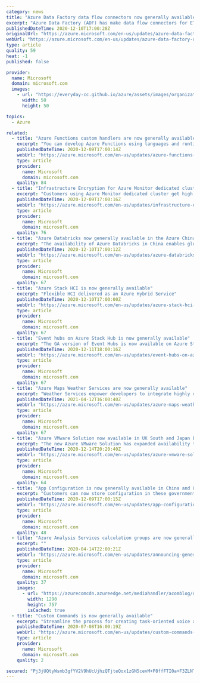 ```yaml
---
category: news
title: "Azure Data Factory data flow connectors now generally available for CDM and Delta Lake."
excerpt: "Azure Data Factory (ADF) has make data flow connectors for ETL data loading, transforming, and landing in Common Data Model (CDM) and Delta Lake formats."
publishedDateTime: 2020-12-10T17:00:28Z
originalUrl: "https://azure.microsoft.com/en-us/updates/azure-data-factory-data-flow-connectors-now-generally-available-for-cdm-and-delta-lake/"
webUrl: "https://azure.microsoft.com/en-us/updates/azure-data-factory-data-flow-connectors-now-generally-available-for-cdm-and-delta-lake/"
type: article
quality: 59
heat: -1
published: false

provider:
  name: Microsoft
  domain: microsoft.com
  images:
    - url: "https://everyday-cc.github.io/azure/assets/images/organizations/microsoft.com-50x50.jpg"
      width: 50
      height: 50

topics:
  - Azure

related:
  - title: "Azure Functions custom handlers are now generally available"
    excerpt: "You can develop Azure Functions using languages and runtimes that do not currently have first-class support."
    publishedDateTime: 2020-12-09T17:00:14Z
    webUrl: "https://azure.microsoft.com/en-us/updates/azure-functions-custom-handlers-are-now-generally-available/"
    type: article
    provider:
      name: Microsoft
      domain: microsoft.com
    quality: 84
  - title: "Infrastructure Encryption for Azure Monitor dedicated clusters now generally available"
    excerpt: "Customers using Azure Monitor dedicated cluster get high level of assurance that their data is secure with additional 256-bit AES encryption at the Azure Storage infrastructure level."
    publishedDateTime: 2020-12-09T17:00:16Z
    webUrl: "https://azure.microsoft.com/en-us/updates/infrastructure-encryption-for-azure-monitor-dedicated-clusters-now-available/"
    type: article
    provider:
      name: Microsoft
      domain: microsoft.com
    quality: 76
  - title: "Azure Databricks now generally available in the Azure China region"
    excerpt: "The availability of Azure Databricks in China enables global enterprises to provide a consistent experience for customers in this region."
    publishedDateTime: 2020-12-10T17:00:12Z
    webUrl: "https://azure.microsoft.com/en-us/updates/azure-databricks-now-generally-available-in-the-azure-china-region/"
    type: article
    provider:
      name: Microsoft
      domain: microsoft.com
    quality: 67
  - title: "Azure Stack HCI is now generally available"
    excerpt: "Flexible HCI delivered as an Azure Hybrid Service"
    publishedDateTime: 2020-12-10T17:00:00Z
    webUrl: "https://azure.microsoft.com/en-us/updates/azure-stack-hci-is-now-generally-available/"
    type: article
    provider:
      name: Microsoft
      domain: microsoft.com
    quality: 67
  - title: "Event hubs on Azure Stack Hub is now generally available"
    excerpt: "The GA version of Event Hubs is now available on Azure Stack Hub. This will allow you to realize cloud and on-premises scenarios that use streaming and event-based architectures."
    publishedDateTime: 2020-12-11T18:00:16Z
    webUrl: "https://azure.microsoft.com/en-us/updates/event-hubs-on-azure-stack-hub-is-now-generally-available/"
    type: article
    provider:
      name: Microsoft
      domain: microsoft.com
    quality: 67
  - title: "Azure Maps Weather Services are now generally available"
    excerpt: "Weather Services empower developers to integrate highly dynamic, real-time weather data and visualizations into solutions that span a multitude of use cases and industries."
    publishedDateTime: 2021-04-12T16:00:40Z
    webUrl: "https://azure.microsoft.com/en-us/updates/azure-maps-weather-services-are-now-generally-available/"
    type: article
    provider:
      name: Microsoft
      domain: microsoft.com
    quality: 67
  - title: "Azure VMware Solution now available in UK South and Japan East Azure regions"
    excerpt: "The new Azure VMware Solution has expanded availability to Japan East and UK South Azure regions in addition to the existing regions: US East, US West, West Europe and Australia. "
    publishedDateTime: 2020-12-14T20:20:40Z
    webUrl: "https://azure.microsoft.com/en-us/updates/azure-vmware-solution-now-available-in-uk-south-and-japan-east-azure-regions/"
    type: article
    provider:
      name: Microsoft
      domain: microsoft.com
    quality: 64
  - title: "App Configuration is now generally available in China and US Government clouds"
    excerpt: "Customers can now store configuration in these government clouds, leading to better performance and less latency when making configuration requests. "
    publishedDateTime: 2020-12-09T17:00:15Z
    webUrl: "https://azure.microsoft.com/en-us/updates/app-configuration-is-now-generally-available-in-china-and-us-government-clouds/"
    type: article
    provider:
      name: Microsoft
      domain: microsoft.com
    quality: 48
  - title: "Azure Analysis Services calculation groups are now generally available"
    excerpt: ""
    publishedDateTime: 2020-04-14T22:00:21Z
    webUrl: "https://azure.microsoft.com/en-us/updates/announcing-general-availability-ga-of-calculation-groups-in-azure-analysis-services/"
    type: article
    provider:
      name: Microsoft
      domain: microsoft.com
    quality: 37
    images:
      - url: "https://azurecomcdn.azureedge.net/mediahandler/acomblog/updates/UpdatesV2/blog/0f9f89b3-100e-4d95-b715-e3b3f4e20492.gif"
        width: 1290
        height: 757
        isCached: true
  - title: "Custom Commands is now generally available"
    excerpt: "Streamline the process for creating task-oriented voice applications with Custom Commands (now generally available)."
    publishedDateTime: 2020-07-08T16:00:19Z
    webUrl: "https://azure.microsoft.com/en-us/updates/custom-commands-is-now-generally-available/"
    type: article
    provider:
      name: Microsoft
      domain: microsoft.com
    quality: 2

secured: "Pj3jUQtyWsmb3gfYV2V9hUcUjhzQTjteQox1zGN5cevM+P8ffFTI0a+F3ZLNTGgwGSpBEU979C2CczA3/3STyKABK8VblhFS2iscr9V/MhY7qkTDIiPZ2YuRkAryXpnGKXO2/x+qhGuVnrL3nsO2lg3zEEubtrNf08OZBIkWB1bFpCrK9DzkJB/W0NVul5o6f5UBYvWmgpqeXiWJLekfF8pZ0NbOsrEmaQpIghBbGHl4z2WadqqSE83vK0Pl+hWwJ3l8UnSnRKLjcJLQ1zaFi/185FNTtXC+ML5wuaebuBZcqh9XZg2yA71N68QnqGXRgGo+ORDLWmwcwLt4N7h1yh/BBmOm766GiyFzPQfk+qE=;bs2riYBFF8eDhqKYgvAYHw=="
---
```


